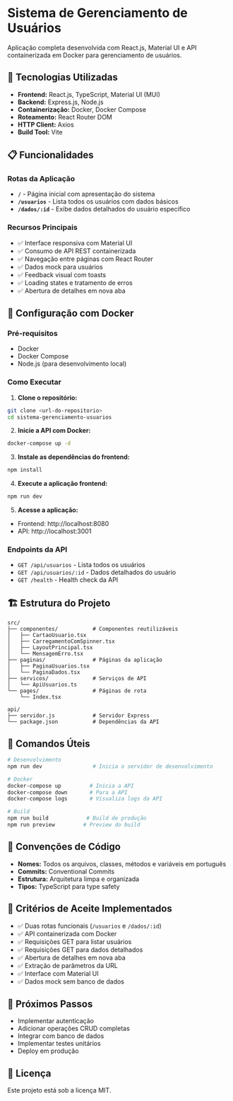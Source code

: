
# Sistema de Gerenciamento de Usuários

Aplicação completa desenvolvida com React.js, Material UI e API containerizada em Docker para gerenciamento de usuários.

## 🚀 Tecnologias Utilizadas

- **Frontend:** React.js, TypeScript, Material UI (MUI)
- **Backend:** Express.js, Node.js
- **Containerização:** Docker, Docker Compose
- **Roteamento:** React Router DOM
- **HTTP Client:** Axios
- **Build Tool:** Vite

## 📋 Funcionalidades

### Rotas da Aplicação

- **`/`** - Página inicial com apresentação do sistema
- **`/usuarios`** - Lista todos os usuários com dados básicos
- **`/dados/:id`** - Exibe dados detalhados do usuário específico

### Recursos Principais

- ✅ Interface responsiva com Material UI
- ✅ Consumo de API REST containerizada
- ✅ Navegação entre páginas com React Router
- ✅ Dados mock para usuários
- ✅ Feedback visual com toasts
- ✅ Loading states e tratamento de erros
- ✅ Abertura de detalhes em nova aba

## 🐳 Configuração com Docker

### Pré-requisitos

- Docker
- Docker Compose
- Node.js (para desenvolvimento local)

### Como Executar

1. **Clone o repositório:**
```bash
git clone <url-do-repositorio>
cd sistema-gerenciamento-usuarios
```

2. **Inicie a API com Docker:**
```bash
docker-compose up -d
```

3. **Instale as dependências do frontend:**
```bash
npm install
```

4. **Execute a aplicação frontend:**
```bash
npm run dev
```

5. **Acesse a aplicação:**
- Frontend: http://localhost:8080
- API: http://localhost:3001

### Endpoints da API

- `GET /api/usuarios` - Lista todos os usuários
- `GET /api/usuarios/:id` - Dados detalhados do usuário
- `GET /health` - Health check da API

## 🏗️ Estrutura do Projeto

```
src/
├── componentes/           # Componentes reutilizáveis
│   ├── CartaoUsuario.tsx
│   ├── CarregamentoComSpinner.tsx
│   ├── LayoutPrincipal.tsx
│   └── MensagemErro.tsx
├── paginas/               # Páginas da aplicação
│   ├── PaginaUsuarios.tsx
│   └── PaginaDados.tsx
├── servicos/              # Serviços de API
│   └── ApiUsuarios.ts
└── pages/                 # Páginas de rota
    └── Index.tsx

api/
├── servidor.js            # Servidor Express
└── package.json           # Dependências da API
```

## 🔧 Comandos Úteis

```bash
# Desenvolvimento
npm run dev                # Inicia o servidor de desenvolvimento

# Docker
docker-compose up         # Inicia a API
docker-compose down       # Para a API
docker-compose logs       # Visualiza logs da API

# Build
npm run build            # Build de produção
npm run preview         # Preview do build
```

## 📝 Convenções de Código

- **Nomes:** Todos os arquivos, classes, métodos e variáveis em português
- **Commits:** Conventional Commits
- **Estrutura:** Arquitetura limpa e organizada
- **Tipos:** TypeScript para type safety

## 🎯 Critérios de Aceite Implementados

- ✅ Duas rotas funcionais (`/usuarios` e `/dados/:id`)
- ✅ API containerizada com Docker
- ✅ Requisições GET para listar usuários
- ✅ Requisições GET para dados detalhados
- ✅ Abertura de detalhes em nova aba
- ✅ Extração de parâmetros da URL
- ✅ Interface com Material UI
- ✅ Dados mock sem banco de dados

## 🚀 Próximos Passos

- Implementar autenticação
- Adicionar operações CRUD completas
- Integrar com banco de dados
- Implementar testes unitários
- Deploy em produção

## 📄 Licença

Este projeto está sob a licença MIT.
